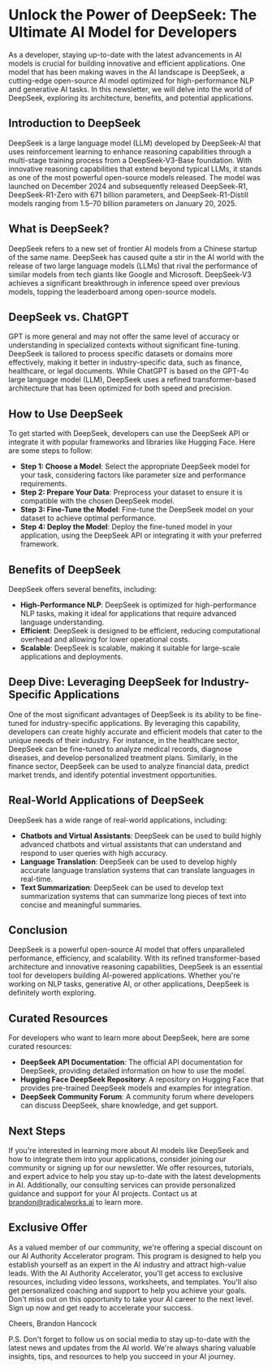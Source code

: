 # Unlock the Power of DeepSeek: The Ultimate AI Model for Developers
As a developer, staying up-to-date with the latest advancements in AI models is crucial for building innovative and efficient applications. One model that has been making waves in the AI landscape is DeepSeek, a cutting-edge open-source AI model optimized for high-performance NLP and generative AI tasks. In this newsletter, we will delve into the world of DeepSeek, exploring its architecture, benefits, and potential applications.

## Introduction to DeepSeek
DeepSeek is a large language model (LLM) developed by DeepSeek-AI that uses reinforcement learning to enhance reasoning capabilities through a multi-stage training process from a DeepSeek-V3-Base foundation. With innovative reasoning capabilities that extend beyond typical LLMs, it stands as one of the most powerful open-source models released. The model was launched on December 2024 and subsequently released DeepSeek-R1, DeepSeek-R1-Zero with 671 billion parameters, and DeepSeek-R1-Distill models ranging from 1.5–70 billion parameters on January 20, 2025.

## What is DeepSeek?
DeepSeek refers to a new set of frontier AI models from a Chinese startup of the same name. DeepSeek has caused quite a stir in the AI world with the release of two large language models (LLMs) that rival the performance of similar models from tech giants like Google and Microsoft. DeepSeek-V3 achieves a significant breakthrough in inference speed over previous models, topping the leaderboard among open-source models.

## DeepSeek vs. ChatGPT
GPT is more general and may not offer the same level of accuracy or understanding in specialized contexts without significant fine-tuning. DeepSeek is tailored to process specific datasets or domains more effectively, making it better in industry-specific data, such as finance, healthcare, or legal documents. While ChatGPT is based on the GPT-4o large language model (LLM), DeepSeek uses a refined transformer-based architecture that has been optimized for both speed and precision.

## How to Use DeepSeek
To get started with DeepSeek, developers can use the DeepSeek API or integrate it with popular frameworks and libraries like Hugging Face. Here are some steps to follow:
* **Step 1: Choose a Model**: Select the appropriate DeepSeek model for your task, considering factors like parameter size and performance requirements.
* **Step 2: Prepare Your Data**: Preprocess your dataset to ensure it is compatible with the chosen DeepSeek model.
* **Step 3: Fine-Tune the Model**: Fine-tune the DeepSeek model on your dataset to achieve optimal performance.
* **Step 4: Deploy the Model**: Deploy the fine-tuned model in your application, using the DeepSeek API or integrating it with your preferred framework.

## Benefits of DeepSeek
DeepSeek offers several benefits, including:
* **High-Performance NLP**: DeepSeek is optimized for high-performance NLP tasks, making it ideal for applications that require advanced language understanding.
* **Efficient**: DeepSeek is designed to be efficient, reducing computational overhead and allowing for lower operational costs.
* **Scalable**: DeepSeek is scalable, making it suitable for large-scale applications and deployments.

## Deep Dive: Leveraging DeepSeek for Industry-Specific Applications
One of the most significant advantages of DeepSeek is its ability to be fine-tuned for industry-specific applications. By leveraging this capability, developers can create highly accurate and efficient models that cater to the unique needs of their industry. For instance, in the healthcare sector, DeepSeek can be fine-tuned to analyze medical records, diagnose diseases, and develop personalized treatment plans. Similarly, in the finance sector, DeepSeek can be used to analyze financial data, predict market trends, and identify potential investment opportunities.

## Real-World Applications of DeepSeek
DeepSeek has a wide range of real-world applications, including:
* **Chatbots and Virtual Assistants**: DeepSeek can be used to build highly advanced chatbots and virtual assistants that can understand and respond to user queries with high accuracy.
* **Language Translation**: DeepSeek can be used to develop highly accurate language translation systems that can translate languages in real-time.
* **Text Summarization**: DeepSeek can be used to develop text summarization systems that can summarize long pieces of text into concise and meaningful summaries.

## Conclusion
DeepSeek is a powerful open-source AI model that offers unparalleled performance, efficiency, and scalability. With its refined transformer-based architecture and innovative reasoning capabilities, DeepSeek is an essential tool for developers building AI-powered applications. Whether you're working on NLP tasks, generative AI, or other applications, DeepSeek is definitely worth exploring.

## Curated Resources
For developers who want to learn more about DeepSeek, here are some curated resources:
* **DeepSeek API Documentation**: The official API documentation for DeepSeek, providing detailed information on how to use the model.
* **Hugging Face DeepSeek Repository**: A repository on Hugging Face that provides pre-trained DeepSeek models and examples for integration.
* **DeepSeek Community Forum**: A community forum where developers can discuss DeepSeek, share knowledge, and get support.

## Next Steps
If you're interested in learning more about AI models like DeepSeek and how to integrate them into your applications, consider joining our community or signing up for our newsletter. We offer resources, tutorials, and expert advice to help you stay up-to-date with the latest developments in AI. Additionally, our consulting services can provide personalized guidance and support for your AI projects. Contact us at brandon@radicalworks.ai to learn more.

## Exclusive Offer
As a valued member of our community, we're offering a special discount on our AI Authority Accelerator program. This program is designed to help you establish yourself as an expert in the AI industry and attract high-value leads. With the AI Authority Accelerator, you'll get access to exclusive resources, including video lessons, worksheets, and templates. You'll also get personalized coaching and support to help you achieve your goals. Don't miss out on this opportunity to take your AI career to the next level. Sign up now and get ready to accelerate your success.

Cheers,
Brandon Hancock 

P.S. Don't forget to follow us on social media to stay up-to-date with the latest news and updates from the AI world. We're always sharing valuable insights, tips, and resources to help you succeed in your AI journey.